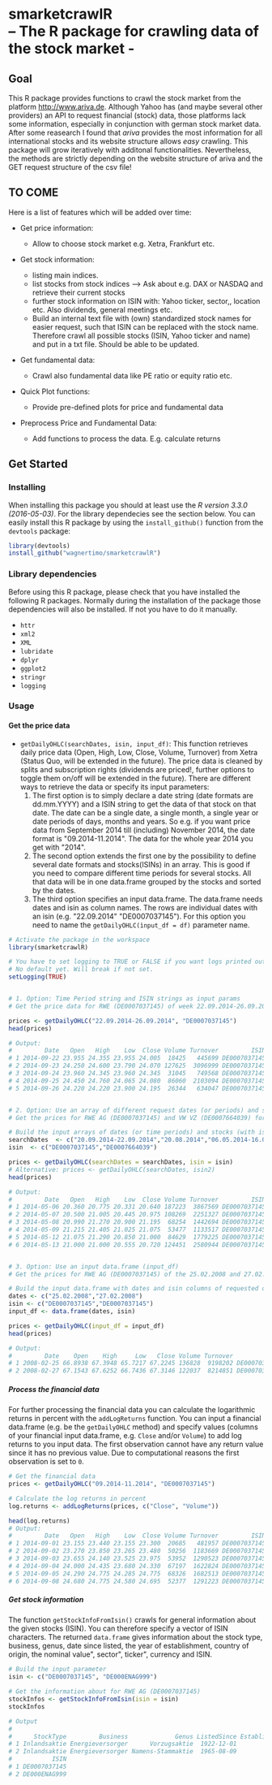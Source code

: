 # smarketcrawlR <br/> – The R package for crawling data of the stock market - 


## Goal

This R package provides functions to crawl the stock market from the platform http://www.ariva.de.
Although Yahoo has (and maybe several other providers) an API to request financial (stock) data, those platforms lack some information, especially in conjunction with german stock market data. After some reasearch I found that *ariva* provides the most information for all international stocks and its website structure allows *easy* crawling. This package will grow iteratively with additonal functionalities. Nevertheless, the methods are strictly depending on the website structure of ariva and the GET request structure of the csv file!

## TO COME

Here is a list of features which will be added over time:
- Get price information:
    - Allow to choose stock market e.g. Xetra, Frankfurt etc.

- Get stock information:
    - listing main indices.
    - list stocks from stock indices --> Ask about e.g. DAX or NASDAQ and retrieve their current stocks
    - further stock information on ISIN with: Yahoo ticker, sector,, location etc. Also dividends, general meetings etc.
    - Build an internal text file with (own) standardized stock names for easier request, such that ISIN can be replaced with the stock name. Therefore crawl all possible stocks (ISIN, Yahoo ticker and name) and put in a txt file. Should be able to be updated.
    
- Get fundamental data:
    - Crawl also fundamental data like PE ratio or equity ratio etc.

- Quick Plot functions:
    - Provide pre-defined plots for price and fundamental data

- Preprocess Price and Fundamental Data:
   - Add functions to process the data. E.g. calculate returns

## Get Started

### Installing

When installing this package you should at least use the *R version 3.3.0 (2016-05-03)*. For the library dependecies see the section below. You can easily install this R package by using the `install_github()` function from the `devtools` package:

```r
library(devtools)
install_github("wagnertimo/smarketcrawlR")
```
### Library dependencies

Before using this R package, please check that you have installed the following R packages. Normally during the installation of the package those dependencies will also be installed. If not you have to do it manually.

- `httr`
- `xml2`
- `XML`
- `lubridate`
- `dplyr`
- `ggplot2`
- `stringr`
- `logging`

### Usage

#### Get the price data



* `getDailyOHLC(searchDates, isin, input_df)`: This function retrieves daily price data (Open, High, Low, Close, Volume, Turnover) from Xetra (Status Quo, will be extended in the future). The price data is cleaned by splits and subscription rights (dividends are priced!, further options to toggle them on/off will be extended in the future). There are different ways to retrieve the data or specify its input parameters:
    1. The first option is to simply declare a date string (date formats are dd.mm.YYYY) and a ISIN string to get the data of that stock on that date. The date can be a single date, a single month, a single year or date periods of days, months and years. So e.g. if you want price data from September 2014 till (including) November 2014, the date format is "09.2014-11.2014". The data for the whole year 2014 you get with "2014".
    2. The second option extends the first one by the possibility to define several date formats and stocks(ISINs) in an array. This is good if you need to compare different time periods for several stocks. All that data will be in one data.frame grouped by the stocks and sorted by the dates.
    3. The third option specifies an input data.frame. The data.frame needs dates and isin as column names. The rows are individual dates with an isin (e.g. "22.09.2014" "DE0007037145"). For this option you need to name the `getDailyOHLC(ìnput_df = df)` parameter name.


```r
# Activate the package in the workspace
library(smarketcrawlR)

# You have to set logging to TRUE or FALSE if you want logs printed out and written in a file (Good for Debugging)
# No default yet. Will break if not set.
setLogging(TRUE)


# 1. Option: Time Period string and ISIN strings as input params
# Get the price data for RWE (DE0007037145) of week 22.09.2014-26.09.2014

prices <- getDailyOHLC("22.09.2014-26.09.2014", "DE0007037145")
head(prices)

# Output:
#         Date   Open   High    Low  Close Volume Turnover         ISIN
# 1 2014-09-22 23.955 24.355 23.955 24.005  18425   445699 DE0007037145
# 2 2014-09-23 24.250 24.600 23.790 24.070 127625  3096999 DE0007037145
# 3 2014-09-24 23.960 24.345 23.960 24.345  31045   749568 DE0007037145
# 4 2014-09-25 24.450 24.760 24.065 24.080  86060  2103094 DE0007037145
# 5 2014-09-26 24.220 24.220 23.900 24.195  26344   634047 DE0007037145


# 2. Option: Use an array of different request dates (or periods) and stocks
# Get the prices for RWE AG (DE0007037145) and VW VZ (DE0007664039) for different time periods or dates (see searchDates parameter above)

# Build the input arrays of dates (or time periods) and stocks (with isin)
searchDates  <- c("20.09.2014-22.09.2014","20.08.2014","06.05.2014-16.05.2014")
isin  <- c("DE0007037145","DE0007664039")

prices <- getDailyOHLC(searchDates = searchDates, isin = isin)
# Alternative: prices <- getDailyOHLC(searchDates, isin2)
head(prices)

# Output:
#         Date   Open   High    Low  Close Volume Turnover         ISIN
# 1 2014-05-06 20.360 20.775 20.331 20.640 187223  3867569 DE0007037145
# 2 2014-05-07 20.500 21.005 20.445 20.975 108269  2251327 DE0007037145
# 3 2014-05-08 20.990 21.270 20.900 21.195  68254  1442694 DE0007037145
# 4 2014-05-09 21.215 21.405 21.025 21.075  53477  1133517 DE0007037145
# 5 2014-05-12 21.075 21.290 20.850 21.000  84629  1779225 DE0007037145
# 6 2014-05-13 21.000 21.000 20.555 20.720 124451  2580944 DE0007037145


# 3. Option: Use an input data.frame (input_df) 
# Get the prices for RWE AG (DE0007037145) of the 25.02.2008 and 27.02.2008

# Build the input data.frame with dates and isin columns of requested dates and stocks
dates <- c("25.02.2008","27.02.2008")
isin <- c("DE0007037145","DE0007037145")
input_df <- data.frame(dates, isin)

prices <- getDailyOHLC(input_df = input_df)
head(prices)

# Output:
#         Date    Open    High     Low   Close Volume Turnover         ISIN
# 1 2008-02-25 66.8938 67.3948 65.7217 67.2245 136828  9198202 DE0007037145
# 2 2008-02-27 67.1543 67.6252 66.7436 67.3146 122037  8214851 DE0007037145

```

##### Process the financial data

For further processing the financial data you can calculate the logarithmic returns in percent with the `addLogReturns` function. You can input a financial data.frame (e.g. be the `getDailyOHLC` method) and specify values (columns of your financial input data.frame, e.g. `Close` and/or `Volume`) to add log returns to you input data. The first observation cannot have any return value since it has no previous value. Due to computational reasons the first observation is set to `0`.

```r
# Get the financial data
prices <- getDailyOHLC("09.2014-11.2014", "DE0007037145")

# Calculate the log returns in percent
log.returns <- addLogReturns(prices, c("Close", "Volume"))

head(log.returns)
# Output:
#         Date   Open   High    Low  Close Volume Turnover         ISIN Close_LogReturn Volume_LogReturn
# 1 2014-09-01 23.155 23.440 23.155 23.300  20685   481957 DE0007037145            0.00             0.00
# 2 2014-09-02 23.270 23.850 23.265 23.480  50256  1183669 DE0007037145            0.77            88.77
# 3 2014-09-03 23.655 24.140 23.525 23.975  53952  1290523 DE0007037145            2.09             7.10
# 4 2014-09-04 24.000 24.435 23.680 24.330  67197  1622824 DE0007037145            1.47            21.95
# 5 2014-09-05 24.290 24.775 24.285 24.775  68326  1682513 DE0007037145            1.81             1.67
# 6 2014-09-08 24.680 24.775 24.580 24.695  52377  1291223 DE0007037145           -0.32           -26.58
```


##### Get stock information

The function `getStockInfoFromIsin()` crawls for general information about the given stocks (ISIN). You can therefore specify a vector of ISIN characters. The returned `data.frame` gives information about the stock type, business, genus, date since listed, the year of establishment, country of origin, the nominal value", sector", ticker", currency and ISIN.

```r
# Build the input parameter
isin <- c("DE0007037145", "DE000ENAG999")

# Get the information about for RWE AG (DE0007037145)
stockInfos <- getStockInfoFromIsin(isin = isin)
stockInfos

# Output
#
#      StockType         Business             Genus ListedSince Established     Country NominalValue    Sector Ticker Currency
# 1 Inlandsaktie Energieversorger      Vorzugsaktie  1922-12-01        1898 Deutschland         <NA> Versorger   RWE3      EUR
# 2 Inlandsaktie Energieversorger Namens-Stammaktie  1965-08-09        2000 Deutschland         1,00 Versorger   EOAN      EUR
#           ISIN
# 1 DE0007037145
# 2 DE000ENAG999
```


